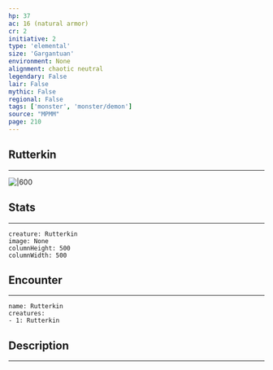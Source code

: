 ```yaml
---
hp: 37
ac: 16 (natural armor)
cr: 2
initiative: 2
type: 'elemental'    
size: 'Gargantuan'
environment: None
alignment: chaotic neutral
legendary: False
lair: False
mythic: False
regional: False
tags: ['monster', 'monster/demon']
source: "MPMM"
page: 210
---
```


## Rutterkin
---

![|600](D:/Program%20Files/5e.tools/img/bestiary/MPMM/Rutterkin.webp)

## Stats
---

```statblock
creature: Rutterkin
image: None
columnHeight: 500
columnWidth: 500
```

## Encounter
---

```encounter-table
name: Rutterkin
creatures:
- 1: Rutterkin
```

## Description
---




